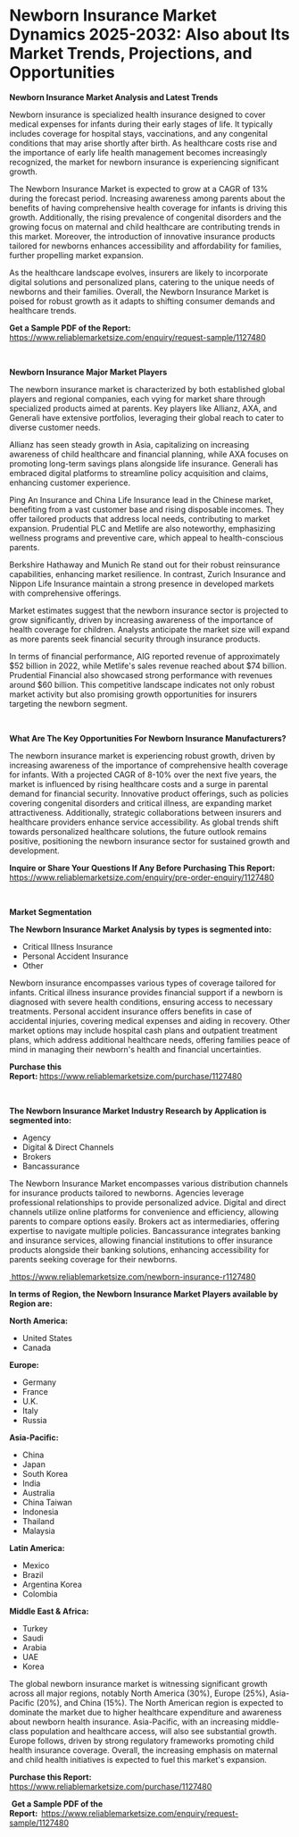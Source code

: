 <p><h1>Newborn Insurance Market Dynamics 2025-2032: Also about Its Market Trends, Projections, and Opportunities</h1></p><p><strong>Newborn Insurance Market Analysis and Latest Trends</strong></p>
<p><p>Newborn insurance is specialized health insurance designed to cover medical expenses for infants during their early stages of life. It typically includes coverage for hospital stays, vaccinations, and any congenital conditions that may arise shortly after birth. As healthcare costs rise and the importance of early life health management becomes increasingly recognized, the market for newborn insurance is experiencing significant growth.</p><p>The Newborn Insurance Market is expected to grow at a CAGR of 13% during the forecast period. Increasing awareness among parents about the benefits of having comprehensive health coverage for infants is driving this growth. Additionally, the rising prevalence of congenital disorders and the growing focus on maternal and child healthcare are contributing trends in this market. Moreover, the introduction of innovative insurance products tailored for newborns enhances accessibility and affordability for families, further propelling market expansion. </p><p>As the healthcare landscape evolves, insurers are likely to incorporate digital solutions and personalized plans, catering to the unique needs of newborns and their families. Overall, the Newborn Insurance Market is poised for robust growth as it adapts to shifting consumer demands and healthcare trends.</p></p>
<p><strong>Get a Sample PDF of the Report:&nbsp;</strong> <a href="https://www.reliablemarketsize.com/enquiry/request-sample/1127480?utm_campaign=2008&utm_medium=2&utm_source=Github&utm_content=ia&utm_term=17042025&utm_id=newborn-insurance">https://www.reliablemarketsize.com/enquiry/request-sample/1127480</a></p>
<p>&nbsp;</p>
<p><strong>Newborn Insurance Major Market Players</strong></p>
<p><p>The newborn insurance market is characterized by both established global players and regional companies, each vying for market share through specialized products aimed at parents. Key players like Allianz, AXA, and Generali have extensive portfolios, leveraging their global reach to cater to diverse customer needs.</p><p>Allianz has seen steady growth in Asia, capitalizing on increasing awareness of child healthcare and financial planning, while AXA focuses on promoting long-term savings plans alongside life insurance. Generali has embraced digital platforms to streamline policy acquisition and claims, enhancing customer experience.</p><p>Ping An Insurance and China Life Insurance lead in the Chinese market, benefiting from a vast customer base and rising disposable incomes. They offer tailored products that address local needs, contributing to market expansion. Prudential PLC and Metlife are also noteworthy, emphasizing wellness programs and preventive care, which appeal to health-conscious parents.</p><p>Berkshire Hathaway and Munich Re stand out for their robust reinsurance capabilities, enhancing market resilience. In contrast, Zurich Insurance and Nippon Life Insurance maintain a strong presence in developed markets with comprehensive offerings.</p><p>Market estimates suggest that the newborn insurance sector is projected to grow significantly, driven by increasing awareness of the importance of health coverage for children. Analysts anticipate the market size will expand as more parents seek financial security through insurance products.</p><p>In terms of financial performance, AIG reported revenue of approximately $52 billion in 2022, while Metlife's sales revenue reached about $74 billion. Prudential Financial also showcased strong performance with revenues around $60 billion. This competitive landscape indicates not only robust market activity but also promising growth opportunities for insurers targeting the newborn segment.</p></p>
<p>&nbsp;</p>
<p><strong>What Are The Key Opportunities For Newborn Insurance Manufacturers?</strong></p>
<p><p>The newborn insurance market is experiencing robust growth, driven by increasing awareness of the importance of comprehensive health coverage for infants. With a projected CAGR of 8-10% over the next five years, the market is influenced by rising healthcare costs and a surge in parental demand for financial security. Innovative product offerings, such as policies covering congenital disorders and critical illness, are expanding market attractiveness. Additionally, strategic collaborations between insurers and healthcare providers enhance service accessibility. As global trends shift towards personalized healthcare solutions, the future outlook remains positive, positioning the newborn insurance sector for sustained growth and development.</p></p>
<p><strong>Inquire or Share Your Questions If Any Before Purchasing This Report:</strong> <a href="https://www.reliablemarketsize.com/enquiry/pre-order-enquiry/1127480?utm_campaign=2008&utm_medium=2&utm_source=Github&utm_content=ia&utm_term=17042025&utm_id=newborn-insurance">https://www.reliablemarketsize.com/enquiry/pre-order-enquiry/1127480</a></p>
<p>&nbsp;</p>
<p><strong>Market Segmentation</strong></p>
<p><strong>The Newborn Insurance Market Analysis by types is segmented into:</strong></p>
<p><ul><li>Critical Illness Insurance</li><li>Personal Accident Insurance</li><li>Other</li></ul></p>
<p><p>Newborn insurance encompasses various types of coverage tailored for infants. Critical illness insurance provides financial support if a newborn is diagnosed with severe health conditions, ensuring access to necessary treatments. Personal accident insurance offers benefits in case of accidental injuries, covering medical expenses and aiding in recovery. Other market options may include hospital cash plans and outpatient treatment plans, which address additional healthcare needs, offering families peace of mind in managing their newborn's health and financial uncertainties.</p></p>
<p><strong>Purchase this Report:&nbsp;</strong><a href="https://www.reliablemarketsize.com/purchase/1127480?utm_campaign=2008&utm_medium=2&utm_source=Github&utm_content=ia&utm_term=17042025&utm_id=newborn-insurance">https://www.reliablemarketsize.com/purchase/1127480</a></p>
<p>&nbsp;</p>
<p><strong>The Newborn Insurance Market Industry Research by Application is segmented into:</strong></p>
<p><ul><li>Agency</li><li>Digital & Direct Channels</li><li>Brokers</li><li>Bancassurance</li></ul></p>
<p><p>The Newborn Insurance Market encompasses various distribution channels for insurance products tailored to newborns. Agencies leverage professional relationships to provide personalized advice. Digital and direct channels utilize online platforms for convenience and efficiency, allowing parents to compare options easily. Brokers act as intermediaries, offering expertise to navigate multiple policies. Bancassurance integrates banking and insurance services, allowing financial institutions to offer insurance products alongside their banking solutions, enhancing accessibility for parents seeking coverage for their newborns.</p></p>
<p><a href="https://www.reliablemarketsize.com/newborn-insurance-r1127480?utm_campaign=2008&utm_medium=2&utm_source=Github&utm_content=ia&utm_term=17042025&utm_id=newborn-insurance">&nbsp;https://www.reliablemarketsize.com/newborn-insurance-r1127480</a></p>
<p><strong>In terms of Region, the Newborn Insurance Market Players available by Region are:</strong></p>
<p>
    <p> <strong> North America: </strong>
        <ul>
            <li>United States</li>
            <li>Canada</li>
        </ul>
        </p> 
    <p> <strong> Europe: </strong>
        <ul>
            <li>Germany</li>
            <li>France</li>
            <li>U.K.</li>
            <li>Italy</li>
            <li>Russia</li>
        </ul>
        </p> 
    <p> <strong> Asia-Pacific: </strong>
        <ul>
            <li>China</li>
            <li>Japan</li>
            <li>South Korea</li>
            <li>India</li>
            <li>Australia</li>
            <li>China Taiwan</li>
            <li>Indonesia</li>
            <li>Thailand</li>
            <li>Malaysia</li>
        </ul>
        </p> 
    <p> <strong> Latin America: </strong>
        <ul>
            <li>Mexico</li>
            <li>Brazil</li>
            <li>Argentina Korea</li>
            <li>Colombia</li>
        </ul>
        </p> 
    <p> <strong> Middle East & Africa: </strong>
        <ul>
            <li>Turkey</li>
            <li>Saudi</li>
            <li>Arabia</li>
            <li>UAE</li>
            <li>Korea</li>
        </ul>
    </p>
    </p>
<p><p>The global newborn insurance market is witnessing significant growth across all major regions, notably North America (30%), Europe (25%), Asia-Pacific (20%), and China (15%). The North American region is expected to dominate the market due to higher healthcare expenditure and awareness about newborn health insurance. Asia-Pacific, with an increasing middle-class population and healthcare access, will also see substantial growth. Europe follows, driven by strong regulatory frameworks promoting child health insurance coverage. Overall, the increasing emphasis on maternal and child health initiatives is expected to fuel this market's expansion.</p></p>
<p><strong>Purchase this Report: </strong><a href="https://www.reliablemarketsize.com/purchase/1127480?utm_campaign=2008&utm_medium=2&utm_source=Github&utm_content=ia&utm_term=17042025&utm_id=newborn-insurance">https://www.reliablemarketsize.com/purchase/1127480</a></p>
<p>&nbsp;<strong>Get a Sample PDF of the Report:&nbsp;&nbsp;</strong><a href="https://www.reliablemarketsize.com/enquiry/request-sample/1127480?utm_campaign=2008&utm_medium=2&utm_source=Github&utm_content=ia&utm_term=17042025&utm_id=newborn-insurance">https://www.reliablemarketsize.com/enquiry/request-sample/1127480</a></p>
<p><strong></strong></p>
<p><p></p><p></p><p></p></p>